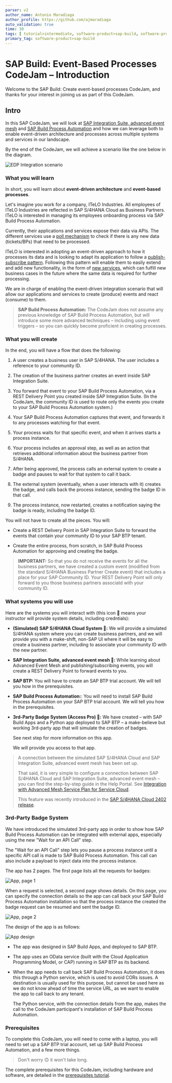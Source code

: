 ```yaml
---
parser: v2
author_name: Antonio Maradiaga
author_profile: https://github.com/ajmaradiaga
auto_validation: true
time: 30
tags: [ tutorial>intermediate, software-product>sap-build, software-product>sap-integration-suite, software-product>sap-build-process-automation, software-product>sap-business-technology-platform]
primary_tag: software-product>sap-build
---
```


# SAP Build: Event-Based Processes CodeJam – Introduction
<!-- description -->Welcome to the SAP Build: Create event-based processes CodeJam, and thanks for your interest in joining us as part of this CodeJam.

## Intro
In this SAP CodeJam, we will look at [SAP Integration Suite, advanced event mesh](https://discovery-center.cloud.sap/serviceCatalog/advanced-event-mesh?service_plan=default&region=all&commercialModel=cloud) and [SAP Build Process Automation](https://discovery-center.cloud.sap/serviceCatalog/sap-build-process-automation/?region=all) and how we can leverage both to enable event-driven architecture and processes across multiple systems and services in our landscape. 

By the end of the CodeJam, we will achieve a scenario like the one below in the diagram.

![EDP Integration scenario](assets/edp-integration-scenario.png)

### What you will learn

In short, you will learn about **event-driven architecture** and **event-based processes**.

Let's imagine you work for a company, ITeLO Industries. All employees of ITeLO Industries are reflected in SAP S/4HANA Cloud as Business Partners. ITeLO is interested in managing its employees onboarding process via SAP Build Process Automation.

Currently, their applications and services expose their data via APIs. The different services use a [poll mechanism](https://www.enterpriseintegrationpatterns.com/patterns/conversation/Polling.html) to check if there is any new data (tickets/BPs) that need to be processed. 

ITeLO is interested in adopting an event-driven approach to how it processes its data and is looking to adapt its application to follow a [publish-subscribe pattern](https://help.pubsub.em.services.cloud.sap/Get-Started/message-exchange-patterns.htm#Publish-). Following this pattern will enable them to easily extend and add new functionality, in the form of [new services](https://www.enterpriseintegrationpatterns.com/patterns/conversation/SubscribeNotify.html), which can fulfill new business cases in the future where the same data is required for further processing.

We are in charge of enabling the event-driven integration scenario that will allow our applications and services to create (produce) events and react (consume) to them.

>**SAP Build Process Automation:** The CodeJam does not assume any previous knowledge of SAP Build Process Automation, but will introduce some more advanced techniques – including using event triggers – so you can quickly become proficient in creating processes.





### What you will create

In the end, you will have a flow that does the following:

1. A user creates a business user in SAP S/4HANA. The user includes a reference to your community ID.

2. The creation of the business partner creates an event inside SAP Integration Suite.

3. You forward that event to your SAP Build Process Automation, via a REST Delivery Point you created inside SAP Integration Suite. (In the CodeJam, the community ID is used to route only the events you create to your SAP Build Process Automation system.)

4. Your SAP Build Process Automation captures that event, and forwards it to any processes watching for that event. 

5. Your process waits for that specific event, and when it arrives starts a process instance.

6. Your process includes an approval step, as well as an action that retrieves additional information about the business partner from S/4HANA.

7. After being approved, the process calls an external system to create a badge and pauses to wait for that system to call it back.

8. The external system (eventually, when a user interacts with it) creates the badge, and calls back the process instance, sending the badge ID in that call.

9. The process instance, now restarted, creates a notification saying the badge is ready, including the badge ID.

You will not have to create all the pieces. You will:

- Create a REST Delivery Point in SAP Integration Suite to forward the events that contain your community ID to your SAP BTP tenant.

- Create the entire process, from scratch, in SAP Build Process Automation for approving and creating the badge.

>**IMPORTANT:** So that you do not receive the events for all the business partners, we have created a custom event (modified from the standard S/4HANA Business Partner Create event) that includes a place for your SAP Community ID. Your REST Delivery Point will only forward to you those business partners associatd with your community ID.




### What systems you will use

Here are the systems you will interact with (this icon 🔐 means your instructor will provide system details, including credntials):

- **(Simulated) SAP S/4HANA Cloud System 🔐:** We will provide a simulated S/4HANA system where you can create business partners, and we will provide you with a make-shift, non-SAP UI where it will be easy to create a business partner, including to associate your community ID with the new partner.
- **SAP Integration Suite, advanced event mesh 🔐:** While learning about Advanced Event Mesh and publishing/subscribing events, you will create a REST Delivery Point to forward events to you.  
- **SAP BTP:** You will have to create an SAP BTP trial account. We will tell you how in the prerequisites.
- **SAP Build Process Automation:**: You will need to install SAP Build Process Automation on your SAP BTP trial account. We will tell you how in the prerequisites.
- **3rd-Party Badge System (Access Pro) 🔐:** We have created – with SAP Build Apps and a Python app deployed to SAP BTP – a make-believe but working 3rd-party app that will simulate the creation of badges. 

    See next step for more information on this app.

    We will provide you access to that app.

>A connection between the simulated SAP S/4HANA Cloud and SAP Integration Suite, advanced event mesh has been set up.
>
>That said, it is very simple to configure a connection between SAP S/4HANA Cloud and SAP Integration Suite, advanced event mesh – you can find the step-by-step guide in the Help Portal. See [Integration with Advanced Mesh Service Plan for Service Cloud](https://help.sap.com/docs/SAP_S4HANA_CLOUD/0f69f8fb28ac4bf48d2b57b9637e81fa/9b34c841dfba4f82af0825a2f3196ecf.html?locale=en-US).
>
>This feature was recently introduced in the [SAP S/4HANA Cloud 2402 release](https://help.sap.com/docs/SAP_S4HANA_CLOUD/ee9ee0ca4c3942068ea584d2f929b5b1/5fd69458026d47f7bcc11837b42c5371.html?locale=en-US&version=2402.500).


### 3rd-Party Badge System
We have introduced the simulated 3rd-party app in order to show how SAP Build Process Automation can be integrated with external apps, especially using the new "Wait for an API Call" step.

The "Wait for an API Call" step lets you pause a process instance until a specific API call is made to SAP Build Process Automation. This call can also include a payload to inject data into the process instance.

The app has 2 pages. The first page lists all the requests for badges:

![App, page 1](assets/app1.png)

When a request is selected, a second page shows details. On this page, you can specify the connection details so the app can call back your SAP Build Process Automation installation so that the process instance the created the badge request can be resumed and sent the badge ID.

![App, page 2](assets/app2.png)

The design of the app is as follows:

![App design](assets/CodeJamDesign.png)


- The app was designed in SAP Build Apps, and deployed to SAP BTP.

- The app uses an OData service (built with the Cloud Application Programming Model, or CAP) running in SAP BTP as its backend.

- When the app needs to call back SAP Build Process Automation, it does this through a Python service, which is used to avoid CORs issues. A destination is usually used for this purpose, but cannot be used here as we do not know ahead of time the service URL, as we want to enable the app to call back to any tenant. 

    The Python service, with the connection details from the app, makes the call to the CodeJam participant's installation of SAP Build Process Automation.




### Prerequisites

To complete this CodeJam, you will need to come with a laptop, you will need to set up a SAP BTP trial account, set up SAP Build Process Automation, and a few more things. 

>Don't worry 🙃 it won't take long.

The complete prerequisites for this CodeJam, including hardware and software, are detailed in the [prerequisites tutorial](codejam-events-process-0-prerequisites).


